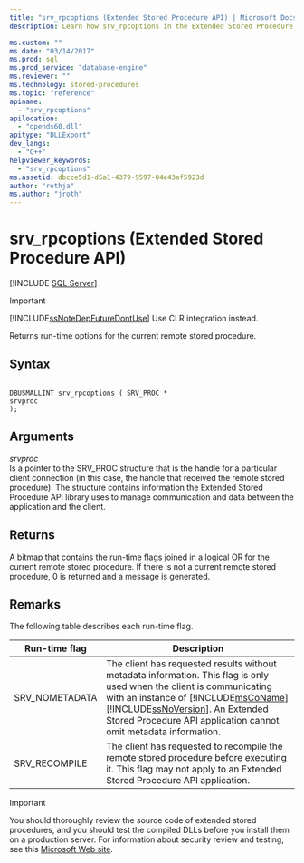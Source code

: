 ```yaml
---
title: "srv_rpcoptions (Extended Stored Procedure API) | Microsoft Docs"
description: Learn how srv_rpcoptions in the Extended Stored Procedure API returns run-time options for the current remote stored procedure.

ms.custom: ""
ms.date: "03/14/2017"
ms.prod: sql
ms.prod_service: "database-engine"
ms.reviewer: ""
ms.technology: stored-procedures
ms.topic: "reference"
apiname: 
  - "srv_rpcoptions"
apilocation: 
  - "opends60.dll"
apitype: "DLLExport"
dev_langs: 
  - "C++"
helpviewer_keywords: 
  - "srv_rpcoptions"
ms.assetid: dbcce5d1-d5a1-4379-9597-04e43af5923d
author: "rothja"
ms.author: "jroth"
---
```

# srv_rpcoptions (Extended Stored Procedure API)
 [!INCLUDE [SQL Server](../../includes/applies-to-version/sqlserver.md)]
    
> [!IMPORTANT]  
>  [!INCLUDE[ssNoteDepFutureDontUse](../../includes/ssnotedepfuturedontuse-md.md)] Use CLR integration instead.  
  
 Returns run-time options for the current remote stored procedure.  
  
## Syntax  
  
```  
  
DBUSMALLINT srv_rpcoptions ( SRV_PROC *  
srvproc   
);  
```  
  
## Arguments  
 *srvproc*  
 Is a pointer to the SRV_PROC structure that is the handle for a particular client connection (in this case, the handle that received the remote stored procedure). The structure contains information the Extended Stored Procedure API library uses to manage communication and data between the application and the client.  
  
## Returns  
 A bitmap that contains the run-time flags joined in a logical OR for the current remote stored procedure. If there is not a current remote stored procedure, 0 is returned and a message is generated.  
  
## Remarks  
 The following table describes each run-time flag.  
  
|Run-time flag|Description|  
|--------------------|-----------------|  
|SRV_NOMETADATA|The client has requested results without metadata information. This flag is only used when the client is communicating with an instance of [!INCLUDE[msCoName](../../includes/msconame-md.md)] [!INCLUDE[ssNoVersion](../../includes/ssnoversion-md.md)]. An Extended Stored Procedure API application cannot omit metadata information.|  
|SRV_RECOMPILE|The client has requested to recompile the remote stored procedure before executing it. This flag may not apply to an Extended Stored Procedure API application.|  
  
> [!IMPORTANT]  
>  You should thoroughly review the source code of extended stored procedures, and you should test the compiled DLLs before you install them on a production server. For information about security review and testing, see this [Microsoft Web site](https://go.microsoft.com/fwlink/?LinkID=54761&amp;clcid=0x409https://msdn.microsoft.com/security/).  
  
  
